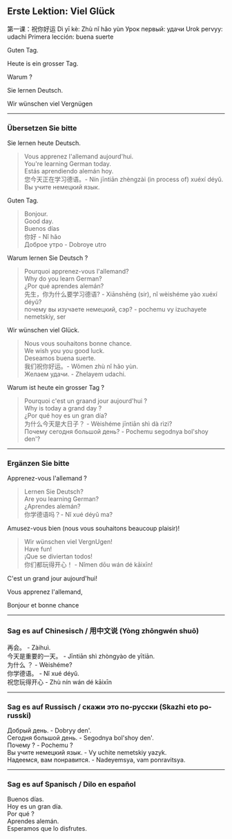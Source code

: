 ## Erste Lektion: Viel Glück

第一课：祝你好运                Dì yī kè: Zhù nǐ hǎo yùn
Урок первый: удачи              Urok pervyy: udachi
Primera lección: buena suerte

Guten Tag.

Heute is ein grosser Tag.

Warum ?

Sie lernen Deutsch.

Wir wünschen viel Vergnügen

---

### Übersetzen Sie bitte

Sie lernen heute Deutsch.  

> Vous apprenez l'allemand aujourd'hui.   
> You're learning German today.  
> Estás aprendiendo alemán hoy.  
> 您今天正在学习德语。- Nín jīntiān zhèngzài (in process of) xuéxí déyǔ.  
> Вы учите немецкий язык.  

Guten Tag.  

> Bonjour.  
> Good day.  
> Buenos días  
> 你好 - Nǐ hǎo  
> Доброе утро - Dobroye utro  

Warum lernen Sie Deutsch ?  

> Pourquoi apprenez-vous l'allemand?  
> Why do you learn German?  
> ¿Por qué aprendes alemán?  
> 先生，你为什么要学习德语? - Xiānshēng (sir), nǐ wèishéme yào xuéxí déyǔ?  
> почему вы изучаете немецкий, сэр? - pochemu vy izuchayete nemetskiy, ser  

Wir wünschen viel Glück.  

> Nous vous souhaitons bonne chance.  
> We wish you you good luck.  
> Deseamos buena suerte.  
> 我们祝你好运。- Wǒmen zhù nǐ hǎo yùn.  
> Желаем удачи. - Zhelayem udachi.  

Warum ist heute ein grosser Tag ?  

> Pourquoi c'est un graand jour aujourd'hui ?  
> Why is today a grand day ?  
> ¿Por qué hoy es un gran día?  
> 为什么今天是大日子？ - Wèishéme jīntiān shì dà rìzi?   
> Почему сегодня большой день? - Pochemu segodnya bol'shoy den'?  

---

### Ergänzen Sie bitte

Apprenez-vous l'allemand ?  
> Lernen Sie Deutsch?  
> Are you learning German?  
> ¿Aprendes alemán?  
> 你学德语吗？- Nǐ xué déyǔ ma?  

Amusez-vous bien (nous vous souhaitons beaucoup plaisir)!
> Wir wünschen viel VergnUgen!  
> Have fun!  
> ¡Que se diviertan todos!  
> 你们都玩得开心！ - Nǐmen dōu wán dé kāixīn!  

C'est un grand jour aujourd'hui!  
> 
Vous apprenez l'allemand,  
> 
Bonjour et bonne chance  
> 
---

### Sag es auf Chinesisch / 用中文说 (Yòng zhōngwén shuō)

  再会。                 -  Zàihuì.  
  今天是重要的一天。     - Jīntiān shì zhòngyào de yītiān.  
  为什么 ？              - Wèishéme?  
  你学德语。             - Nǐ xué déyǔ.  
  祝您玩得开心           - Zhù nín wán dé kāixīn  

---

### Sag es auf Russisch / скажи это по-русски (Skazhi eto po-russki)

  Добрый день.            -        Dobryy den'.  
  Сегодня большой день.   -        Segodnya bol'shoy den'.  
  Почему ?                -        Pochemu ?  
  Вы учите немецкий язык.    -     Vy uchite nemetskiy yazyk.  
  Надеемся, вам понравится.   -     Nadeyemsya, vam ponravitsya.  

---

### Sag es auf Spanisch / Dilo en español

  Buenos días.  
  Hoy es un gran día.  
  Por qué ?  
  Aprendes alemán.  
  Esperamos que lo disfrutes.   

